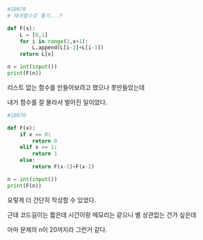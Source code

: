 ```python
#10870
# 재귀함수로 풀기...?

def F(x):
    L = [0,1]
    for i in range(2,x+1):
        L.append(L[i-2]+L[i-1])
    return L[x]

n = int(input())
print(F(n))
```

리스트 없는 함수를 만들어보려고 했으나 못만들었는데 

내가 함수를 잘 몰라서 벌어진 일이었다.



```python
#10870

def F(x):
    if x == 0:
        return 0
    elif x == 1:
        return 1
    else:
        return F(x-1)+F(x-2)

n = int(input())
print(F(n))
```

요렇게 더 간단히 작성할 수 있었다.

근데 코드길이는 짧은데 시간이랑 메모리는 같으니 별 상관없는 건가 싶은데

아마 문제의 n이 20까지라 그런거 같다.